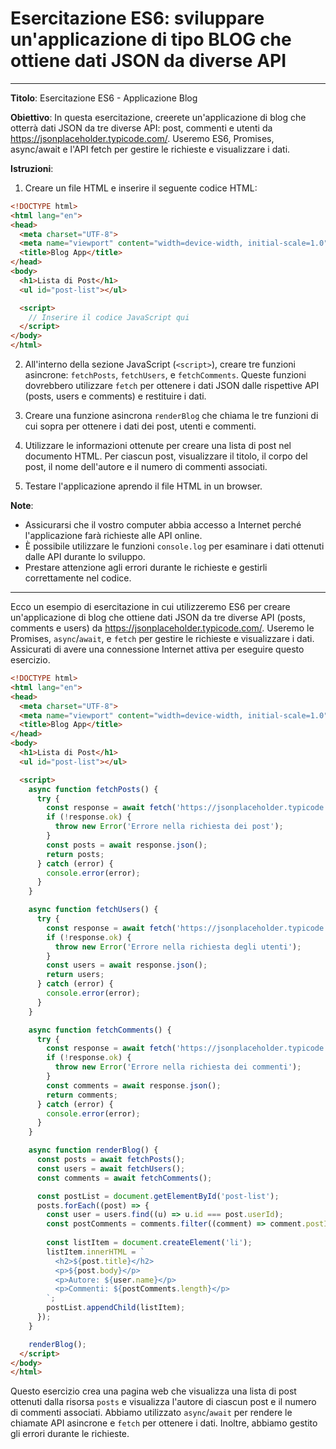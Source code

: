 # Esercitazione ES6: sviluppare un'applicazione di tipo BLOG che ottiene dati JSON da diverse API

---

**Titolo**: Esercitazione ES6 - Applicazione Blog

**Obiettivo**: In questa esercitazione, creerete un'applicazione di blog che otterrà dati JSON da tre diverse API: post, commenti e utenti da https://jsonplaceholder.typicode.com/. Useremo ES6, Promises, async/await e l'API fetch per gestire le richieste e visualizzare i dati.

**Istruzioni**:

1. Creare un file HTML e inserire il seguente codice HTML:

```html
<!DOCTYPE html>
<html lang="en">
<head>
  <meta charset="UTF-8">
  <meta name="viewport" content="width=device-width, initial-scale=1.0">
  <title>Blog App</title>
</head>
<body>
  <h1>Lista di Post</h1>
  <ul id="post-list"></ul>

  <script>
    // Inserire il codice JavaScript qui
  </script>
</body>
</html>
```

2. All'interno della sezione JavaScript (`<script>`), creare tre funzioni asincrone: `fetchPosts`, `fetchUsers`, e `fetchComments`. Queste funzioni dovrebbero utilizzare `fetch` per ottenere i dati JSON dalle rispettive API (posts, users e comments) e restituire i dati.

3. Creare una funzione asincrona `renderBlog` che chiama le tre funzioni di cui sopra per ottenere i dati dei post, utenti e commenti.

4. Utilizzare le informazioni ottenute per creare una lista di post nel documento HTML. Per ciascun post, visualizzare il titolo, il corpo del post, il nome dell'autore e il numero di commenti associati.

5. Testare l'applicazione aprendo il file HTML in un browser.

**Note**:

- Assicurarsi che il vostro computer abbia accesso a Internet perché l'applicazione farà richieste alle API online.
- È possibile utilizzare le funzioni `console.log` per esaminare i dati ottenuti dalle API durante lo sviluppo.
- Prestare attenzione agli errori durante le richieste e gestirli correttamente nel codice.

---

Ecco un esempio di esercitazione in cui utilizzeremo ES6 per creare un'applicazione di blog che ottiene dati JSON da tre diverse API (posts, comments e users) da https://jsonplaceholder.typicode.com/. Useremo le Promises, `async`/`await`, e `fetch` per gestire le richieste e visualizzare i dati. Assicurati di avere una connessione Internet attiva per eseguire questo esercizio.

```html
<!DOCTYPE html>
<html lang="en">
<head>
  <meta charset="UTF-8">
  <meta name="viewport" content="width=device-width, initial-scale=1.0">
  <title>Blog App</title>
</head>
<body>
  <h1>Lista di Post</h1>
  <ul id="post-list"></ul>

  <script>
    async function fetchPosts() {
      try {
        const response = await fetch('https://jsonplaceholder.typicode.com/posts');
        if (!response.ok) {
          throw new Error('Errore nella richiesta dei post');
        }
        const posts = await response.json();
        return posts;
      } catch (error) {
        console.error(error);
      }
    }

    async function fetchUsers() {
      try {
        const response = await fetch('https://jsonplaceholder.typicode.com/users');
        if (!response.ok) {
          throw new Error('Errore nella richiesta degli utenti');
        }
        const users = await response.json();
        return users;
      } catch (error) {
        console.error(error);
      }
    }

    async function fetchComments() {
      try {
        const response = await fetch('https://jsonplaceholder.typicode.com/comments');
        if (!response.ok) {
          throw new Error('Errore nella richiesta dei commenti');
        }
        const comments = await response.json();
        return comments;
      } catch (error) {
        console.error(error);
      }
    }

    async function renderBlog() {
      const posts = await fetchPosts();
      const users = await fetchUsers();
      const comments = await fetchComments();

      const postList = document.getElementById('post-list');
      posts.forEach((post) => {
        const user = users.find((u) => u.id === post.userId);
        const postComments = comments.filter((comment) => comment.postId === post.id);
        
        const listItem = document.createElement('li');
        listItem.innerHTML = `
          <h2>${post.title}</h2>
          <p>${post.body}</p>
          <p>Autore: ${user.name}</p>
          <p>Commenti: ${postComments.length}</p>
        `;
        postList.appendChild(listItem);
      });
    }

    renderBlog();
  </script>
</body>
</html>
```

Questo esercizio crea una pagina web che visualizza una lista di post ottenuti dalla risorsa `posts` e visualizza l'autore di ciascun post e il numero di commenti associati. Abbiamo utilizzato `async`/`await` per rendere le chiamate API asincrone e `fetch` per ottenere i dati. Inoltre, abbiamo gestito gli errori durante le richieste.